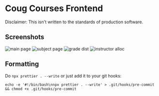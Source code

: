 # Coug Courses Frontend

Disclaimer: This isn't written to the standards of production software.

## Screenshots

![main page](./readme/main_page.png)
![subject page](./readme/subject_page.png)
![grade dist](./readme/course_page_grade_dist.png)
![instructor alloc](./readme/course_page_instructor_alloc.png)

## Formatting

Do `npx prettier . --write` or just add it to your git hooks:

```
echo -e '#!/bin/bash\nnpx prettier . --write' > .git/hooks/pre-commit && chmod +x .git/hooks/pre-commit
```
